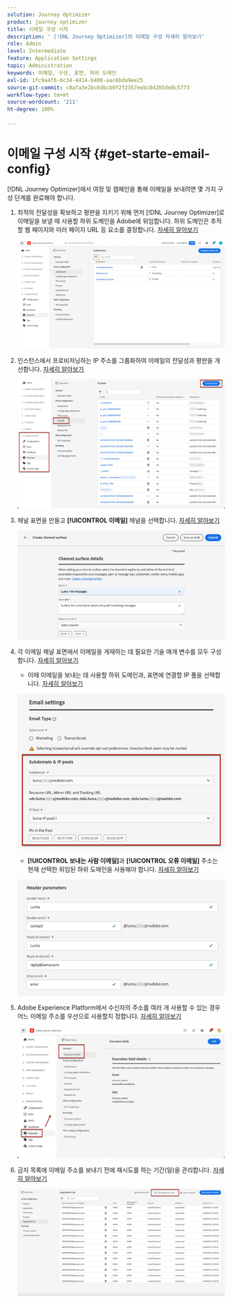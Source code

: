 ```yaml
---
solution: Journey Optimizer
product: journey optimizer
title: 이메일 구성 시작
description: ' [!DNL Journey Optimizer]의 이메일 구성 자세히 알아보기'
role: Admin
level: Intermediate
feature: Application Settings
topic: Administration
keywords: 이메일, 구성, 표면, 하위 도메인
exl-id: 1fc9a4f6-6c34-4414-b400-aac6bda9ee25
source-git-commit: c0afa3e2bc6dbcb0f2f2357eebc04285de8c5773
workflow-type: tm+mt
source-wordcount: '211'
ht-degree: 100%

---
```


# 이메일 구성 시작 {#get-starte-email-config}

[!DNL Journey Optimizer]에서 여정 및 캠페인을 통해 이메일을 보내려면 몇 가지 구성 단계를 완료해야 합니다.

1. 최적의 전달성을 확보하고 평판을 지키기 위해 먼저 [!DNL Journey Optimizer]로 이메일을 보낼 때 사용할 하위 도메인을 Adobe에 위임합니다. 하위 도메인은 추적할 웹 페이지와 미러 페이지 URL 등 요소를 결정합니다. [자세히 알아보기](../configuration/about-subdomain-delegation.md)

   ![](../configuration/assets/subdomain-list.png)

1. 인스턴스에서 프로비저닝하는 IP 주소를 그룹화하여 이메일의 전달성과 평판을 개선합니다. [자세히 알아보기](../configuration/ip-pools.md)

   ![](../configuration/assets/ip-pool-create.png)

1. 채널 표면을 만들고 **[!UICONTROL 이메일]** 채널을 선택합니다. [자세히 알아보기](../configuration/channel-surfaces.md)


   ![](../configuration/assets/preset-general.png)

1. 각 이메일 채널 표면에서 이메일을 게재하는 데 필요한 기술 매개 변수를 모두 구성합니다. [자세히 알아보기](email-settings.md)

   * 이때 이메일을 보내는 데 사용할 하위 도메인과, 표면에 연결할 IP 풀을 선택합니다. [자세히 알아보기](email-settings.md#subdomains-and-ip-pools)

   ![](assets/preset-subdomain-ip-pool.png)

   * **[!UICONTROL 보내는 사람 이메일]**&#x200B;과 **[!UICONTROL 오류 이메일]** 주소는 현재 선택한 위임된 하위 도메인을 사용해야 합니다. [자세히 알아보기](email-settings.md#email-header)

   ![](assets/preset-header.png)

1. Adobe Experience Platform에서 수신자의 주소를 여러 개 사용할 수 있는 경우 어느 이메일 주소를 우선으로 사용할지 정합니다. [자세히 알아보기](../configuration/primary-email-addresses.md)

   ![](../configuration/assets/primary-address-execution-fields.png)

1. 금지 목록에 이메일 주소를 보내기 전에 재시도를 하는 기간(일)을 관리합니다. [자세히 알아보기](../configuration/manage-suppression-list.md)

   ![](../configuration/assets/suppression-list-edit-retries.png)

